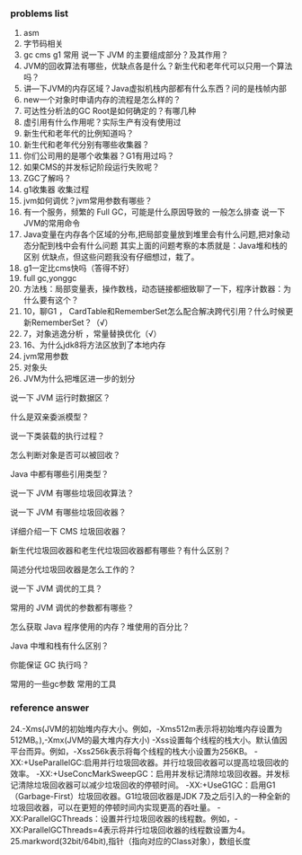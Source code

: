 ### problems list
1. asm
2. 字节码相关
3. gc cms g1 常用
   说一下 JVM 的主要组成部分？及其作用？
4. JVM的回收算法有哪些，优缺点各是什么？新生代和老年代可以只用一个算法吗？
5. 讲—下JVM的内存区域？Java虚拟机栈内部都有什么东西？问的是栈帧内部
6. new一个对象时申请内存的流程是怎么样的？
7. 可达性分析法的GC Root是如何确定的？有哪几种
8. 虚引用有什么作用呢？实际生产有没有使用过
9. 新生代和老年代的比例知道吗？
10. 新生代和老年代分别有哪些收集器？
11. 你们公司用的是哪个收集器？G1有用过吗？
12. 如果CMS的并发标记阶段运行失败呢？
13. ZGC了解吗？
14. g1收集器 收集过程
15. jvm如何调优？jvm常用参数有哪些？
16. 有一个服务，频繁的 Full GC，可能是什么原因导致的
一般怎么排查
说一下JVM的常用命令
17. Java变量在内存各个区域的分布,把局部变量放到堆里会有什么问题,把对象动态分配到栈中会有什么问题
    其实上面的问题考察的本质就是：Java堆和栈的区别 优缺点，但这些问题我没有仔细想过，栽了。
18. g1一定比cms快吗（答得不好）
19. full gc,yonggc
20. 方法栈：局部变量表，操作数栈，动态链接都细致聊了一下，程序计数器：为什么要有这个？
21. 10，聊G1 ， CardTable和RememberSet怎么配合解决跨代引用？什么时候更新RememberSet？（√）
22. 7，对象逃逸分析 ，常量替换优化（√）
23. 16、为什么jdk8将方法区放到了本地内存
24. jvm常用参数
25. 对象头
26. JVM为什么把堆区进一步的划分














说一下 JVM 运行时数据区？

什么是双亲委派模型？

说一下类装载的执行过程？

怎么判断对象是否可以被回收？

Java 中都有哪些引用类型？

说一下 JVM 有哪些垃圾回收算法？

说一下 JVM 有哪些垃圾回收器？

详细介绍一下 CMS 垃圾回收器？

新生代垃圾回收器和老生代垃圾回收器都有哪些？有什么区别？

简述分代垃圾回收器是怎么工作的？

说一下 JVM 调优的工具？

常用的 JVM 调优的参数都有哪些？

怎么获取 Java 程序使用的内存？堆使用的百分比？

Java 中堆和栈有什么区别？

你能保证 GC 执行吗？

常用的一些gc参数
常用的工具
### reference answer

24.-Xms(JVM的初始堆内存大小。例如，-Xms512m表示将初始堆内存设置为512MB。),-Xmx(JVM的最大堆内存大小)
-Xss设置每个线程的栈大小。默认值因平台而异。例如，-Xss256k表示将每个线程的栈大小设置为256KB。
-XX:+UseParallelGC:启用并行垃圾回收器。并行垃圾回收器可以提高垃圾回收的效率。
-XX:+UseConcMarkSweepGC：启用并发标记清除垃圾回收器。并发标记清除垃圾回收器可以减少垃圾回收的停顿时间。
-XX:+UseG1GC：启用G1（Garbage-First）垃圾回收器。G1垃圾回收器是JDK 7及之后引入的一种全新的垃圾回收器，可以在更短的停顿时间内实现更高的吞吐量。
-XX:ParallelGCThreads：设置并行垃圾回收器的线程数。例如，-XX:ParallelGCThreads=4表示将并行垃圾回收器的线程数设置为4。
25.markword(32bit/64bit),指针（指向对应的Class对象），数组长度

